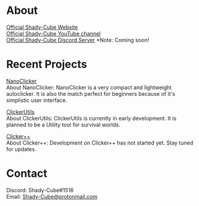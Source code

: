 # About
[Official Shady-Cube Website](https://shady-cube.github.io/about/)\
[Official Shady-Cube YouTube channel](https://www.youtube.com/channel/UC9EDLhh6ePIDCxXG0HKR0zw)\
[Official Shady-Cube Discord Server](https://shady-cube.github.io/about/) *Note: Coming soon!

# Recent Projects

[NanoClicker](https://shady-cube.github.io/NanoClicker/)\
About NanoClicker: NanoClicker is a very compact and lightweight autoclicker. It is also the match perfect for beginners because of it's simplistic user interface.

[ClickerUtils](https://shady-cube.github.io/about/)\
About ClickerUtils: ClickerUtils is currently in early development. It is planned to be a Utility tool for survival worlds.

[Clicker++](https://shady-cube.github.io/about/)\
About Clicker++: Development on Clicker++ has not started yet. Stay tuned for updates.

# Contact

Discord: Shady-Cube#1516\
Email: Shady-Cube@protonmail.com
